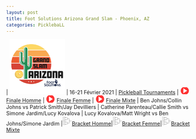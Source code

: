 ```yaml
---
layout: post
title: Foot Solutions Arizona Grand Slam - Phoenix, AZ
categories: PicklebaLL
---
```


| <a href="https://www.ppatour.com/"><img src="/images/mesa-grand-slam_fs.png" alt="ppatour.com" width="150"/><a> | 16-21 Février 2021 | [Pickleball Tournaments](https://www.pickleballtournaments.com/tournamentinfo.pl?tid=4237)
| <img src="/images/play.png" width="25"/>  [Finale Homme](https://www.youtube.com/watch?v=ON-sCPSIN9I&t=28218s)   | <img src="/images/play.png" width="25"/>  [Finale Femme](https://www.youtube.com/watch?v=ON-sCPSIN9I&t=24693s)   | <img src="/images/play.png" width="25"/> [Finale Mixte](https://www.youtube.com/watch?v=UmJj1_xV4_Q&t=15405s)
| Ben Johns/Collin Johns vs Patrick Smith/Jay Devilliers | Catherine Parenteau/Callie Smith vs Simone Jardim/Lucy Kovalova | Lucy Kovalova/Matt Wright vs Ben Johns/Simone Jardim 
|<img src="/images/bracket.png" width="25"/>[Bracket Homme](https://www.pickleballtournaments.com/Tournaments/AZ/2021_Mesa/MDO_40.htm)|<img src="/images/bracket.png" width="25"/>[Bracket Femme](https://www.pickleballtournaments.com/Tournaments/AZ/2021_Mesa/WDO_36.htm)|<img src="/images/bracket.png" width="25"/>[Bracket Mixte](https://www.pickleballtournaments.com/Tournaments/AZ/2021_Mesa/MXDO_38.htm)    





